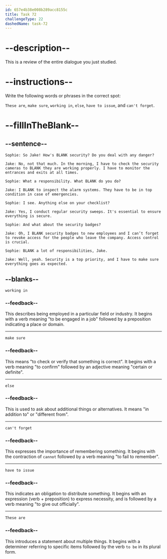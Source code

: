 ```yaml
---
id: 657e4b38e008b289acc8155c
title: Task 72
challengeType: 22
dashedName: task-72
---
```


<!-- REVIEW -->

# --description--

This is a review of the entire dialogue you just studied.

# --instructions--

Write the following words or phrases in the correct spot:

`These are`, `make sure`, `working in`, `else`, `have to issue`, and `can't forget`.

# --fillInTheBlank--

## --sentence--

`Sophie: So Jake! How's BLANK security? Do you deal with any danger?`

`Jake: No, not that much. In the morning, I have to check the security cameras to BLANK they are working properly. I have to monitor the entrances and exits at all times.`

`Sophie: What a responsibility. What BLANK do you do?`

`Jake: I BLANK to inspect the alarm systems. They have to be in top condition in case of emergencies.`

`Sophie: I see. Anything else on your checklist?`

`Jake: Yes, I conduct regular security sweeps. It's essential to ensure everything is secure.`

`Sophie: And what about the security badges?`

`Jake: Oh, I BLANK security badges to new employees and I can’t forget to revoke access for the people who leave the company. Access control is crucial.`

`Sophie: BLANK a lot of responsibilities, Jake.`

`Jake: Well, yeah. Security is a top priority, and I have to make sure everything goes as expected.`

## --blanks--

`working in`

### --feedback--

This describes being employed in a particular field or industry. It begins with a verb meaning "to be engaged in a job" followed by a preposition indicating a place or domain.

---

`make sure`

### --feedback--

This means "to check or verify that something is correct". It begins with a verb meaning "to confirm" followed by an adjective meaning "certain or definite".

---

`else`

### --feedback--

This is used to ask about additional things or alternatives. It means "in addition to" or "different from".

---

`can't forget`

### --feedback--

This expresses the importance of remembering something. It begins with the contraction of `cannot` followed by a verb meaning "to fail to remember".

---

`have to issue`

### --feedback--

This indicates an obligation to distribute something. It begins with an expression (verb + preposition) to express necessity, and is followed by a verb meaning "to give out officially".

---

`These are`

### --feedback--

This introduces a statement about multiple things. It begins with a determiner referring to specific items followed by the verb `to be` in its plural form.
